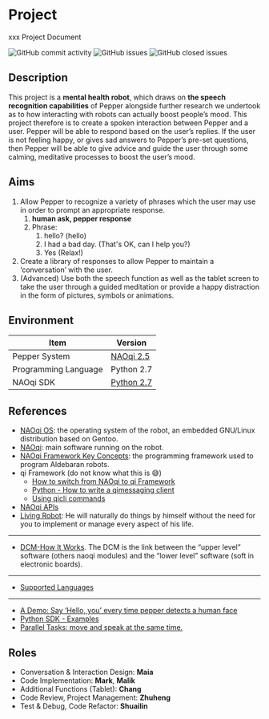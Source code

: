 # Project

xxx Project Document

![GitHub commit activity](https://img.shields.io/github/commit-activity/m/RTCS-Team25/Project?style=for-the-badge) ![GitHub issues](https://img.shields.io/github/issues-raw/RTCS-Team25/Project?style=for-the-badge) ![GitHub closed issues](https://img.shields.io/github/issues-closed-raw/RTCS-Team25/Project?color=red&style=for-the-badge)

## Description

This project is a **mental health robot**, which draws on **the speech recognition capabilities** of Pepper alongside further research we undertook as to how interacting with robots can actually boost people’s mood. This project therefore is to create a spoken interaction between Pepper and a user. Pepper will be able to respond based on the user’s replies. If the user is not feeling happy, or gives sad answers to Pepper’s pre-set questions, then Pepper will be able to give advice and guide the user through some calming, meditative processes to boost the user’s mood.

## Aims

1. Allow Pepper to recognize a variety of phrases which the user may use in order to prompt an appropriate response.
   1. **human ask, pepper response**
   2. Phrase:
      1. hello? (hello)
      2. I had a bad day. (That's OK, can I help you?)
      3. Yes (Relax!)
2. Create a library of responses to allow Pepper to maintain a ‘conversation’ with the user.
3. (Advanced) Use both the speech function as well as the tablet screen to take the user through a guided meditation or provide a happy distraction in the form of pictures, symbols or animations.

## Environment

| Item          | Version                                                      |
| ------------- | ------------------------------------------------------------ |
| Pepper System | [NAOqi 2.5](https://developer.softbankrobotics.com/pepper-naoqi-25/naoqi-developer-guide/getting-started) |
| Programming Language      | Python 2.7                                                   |
| NAOqi SDK     | [Python 2.7](https://developer.softbankrobotics.com/pepper-naoqi-25-downloads-linux) |

## References

- [NAOqi OS](https://developer.softbankrobotics.com/pepper-naoqi-25/naoqi-developer-guide/other-tutorials/working-naoqi/naoqi-os): the operating system of the robot, an embedded GNU/Linux distribution based on Gentoo.
- [NAOqi](https://developer.softbankrobotics.com/pepper-naoqi-25/naoqi-developer-guide/other-tutorials/working-naoqi/naoqi): main software running on the robot.
- [NAOqi Framework Key Concepts](https://developer.softbankrobotics.com/pepper-naoqi-25/naoqi-developer-guide/former-naoqi-framework/key-concepts): the programming framework used to program Aldebaran robots.
- qi Framework (do not know what this is 😅)
  - [How to switch from NAOqi to qi Framework](https://developer.softbankrobotics.com/pepper-naoqi-25/naoqi-developer-guide/qi-framework/hands-guide/how-switch-naoqi-qi-framework)
  - [Python - How to write a qimessaging client](https://developer.softbankrobotics.com/pepper-naoqi-25/naoqi-developer-guide/qi-framework/hands-guide/python-how-write-qimessaging-client)
  - [Using qicli commands](https://developer.softbankrobotics.com/pepper-naoqi-25/naoqi-developer-guide/qi-framework/hands-guide/using-qicli-commands)
- [NAOqi APIs](https://developer.softbankrobotics.com/pepper-naoqi-25/naoqi-developer-guide/naoqi-apis)
- [Living Robot](https://developer.softbankrobotics.com/pepper-naoqi-25/naoqi-developer-guide/programming-living-robot): He will naturally do things by himself without the need for you to implement or manage every aspect of his life.

---

- [DCM-How It Works](https://developer.softbankrobotics.com/pepper-naoqi-25/naoqi-developer-guide/naoqi-apis/dcm#-how-it-works--sbr-fake-anchor). The DCM is the link between the “upper level” software (others naoqi modules) and the “lower level” software (soft in electronic boards).

---

- [Supported Languages](https://developer.softbankrobotics.com/pepper-naoqi-25/pepper-documentation/pepper-developer-guide/supported-languages)

---

- [A Demo: Say ‘Hello, you’ every time pepper detects a human face](https://developer.softbankrobotics.com/pepper-naoqi-25/naoqi-developer-guide/other-tutorials/python-sdk-tutorials/reacting-events#python-reacting-to-events)
- [Python SDK - Examples](https://developer.softbankrobotics.com/pepper-naoqi-25/naoqi-developer-guide/other-tutorials/python-sdk-tutorials/python-sdk-examples)
- [Parallel Tasks: move and speak at the same time.](https://developer.softbankrobotics.com/pepper-naoqi-25/naoqi-developer-guide/other-tutorials/python-sdk-tutorials/parallel-tasks-making#-making-nao-move-and-speak-at-the-same-time--sbr-fake-anchor)

## Roles

- Conversation & Interaction Design: **Maia**
- Code Implementation: **Mark**, **Malik**
- Additional Functions (Tablet): **Chang**
- Code Review, Project Management: **Zhuheng**
- Test & Debug, Code Refactor: **Shuailin**
